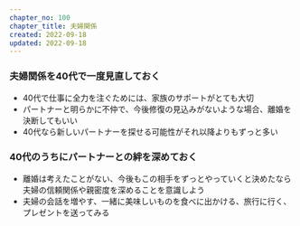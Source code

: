 ```yaml
---
chapter_no: 100
chapter_title: 夫婦関係
created: 2022-09-18
updated: 2022-09-18
---
```

### 夫婦関係を40代で一度見直しておく
- 40代で仕事に全力を注ぐためには、家族のサポートがとても大切
- パートナーと明らかに不仲で、今後修復の見込みがないような場合、離婚を決断してもいい
- 40代なら新しいパートナーを探せる可能性がそれ以降よりもずっと多い

### 40代のうちにパートナーとの絆を深めておく
- 離婚は考えたことがない、今後もこの相手をずっとやっていくと決めたなら夫婦の信頼関係や親密度を深めることを意識しよう
- 夫婦の会話を増やす、一緒に美味しいものを食べに出かける、旅行に行く、プレゼントを送ってみる

